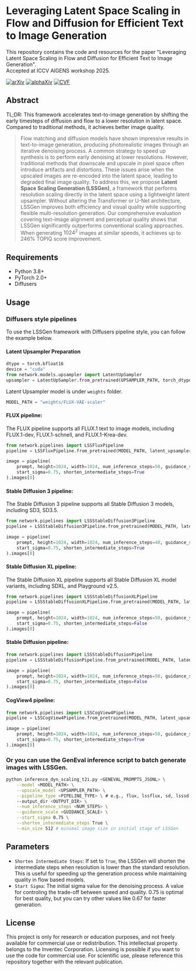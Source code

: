 # Leveraging Latent Space Scaling in Flow and Diffusion for Efficient Text to Image Generation
This repository contains the code and resources for the paper "Leveraging Latent Space Scaling in Flow and Diffusion for Efficient Text to Image Generation".  
Accepted at ICCV AIGENS workshop 2025.  

[![arXiv](https://img.shields.io/badge/arXiv-2507.16154-b31b1b.svg)](https://arxiv.org/abs/2507.16154) [![alphaXiv](https://img.shields.io/badge/alphaXiv-2507.16154-009639.svg)](https://www.alphaxiv.org/abs/2507.16154) [![CVF](https://img.shields.io/badge/CVF-Open%20Access-orange.svg)](#)

## Abstract
TL;DR: This framework accelerates text-to-image generation by shifting the early timesteps of diffusion and flow to a lower resolution in latent space. Compared to traditional methods, it achieves better image quality.  
> Flow matching and diffusion models have shown impressive results in text-to-image generation, producing photorealistic images through an iterative denoising process. A common strategy to speed up synthesis is to perform early denoising at lower resolutions. However, traditional methods that downscale and upscale in pixel space often introduce artifacts and distortions. These issues arise when the upscaled images are re-encoded into the latent space, leading to degraded final image quality.
To address this, we propose **Latent Space Scaling Generation (LSSGen)**, a framework that performs resolution scaling directly in the latent space using a lightweight latent upsampler. Without altering the Transformer or U-Net architecture, LSSGen improves both efficiency and visual quality while supporting flexible multi-resolution generation. Our comprehensive evaluation covering text-image alignment and perceptual quality shows that LSSGen significantly outperforms conventional scaling approaches. When generating $1024^2$ images at similar speeds, it achieves up to 246\% TOPIQ score improvement.

## Requirements
- Python 3.8+
- PyTorch 2.0+
- Diffusers

## Usage
### Diffusers style pipelines
To use the LSSGen framework with Diffusers pipeline style, you can follow the example below.  

#### Latent Upsampler Preparation
```python
dtype = torch.bfloat16
device = "cuda"
from network.models.upsampler import LatentUpSampler
upsampler = LatentUpSampler.from_pretrained(UPSAMPLER_PATH, torch_dtype=dtype).to(device)
```

Latent Upsampler model is under `weights` folder.
```python
MODEL_PATH = "weights/FLUX-VAE-scaler"
```

#### FLUX pipeline:
The FLUX pipeline supports all FLUX.1 text to image models, including FLUX.1-dev, FLUX.1-schnell, and FLUX.1-Krea-dev.  
```python
from network.pipelines import LSSFluxPipeline
pipeline = LSSFluxPipeline.from_pretrained(MODEL_PATH, latent_upsampler=upsampler, torch_dtype=dtype).to(device)

image = pipeline(
    prompt, height=1024, width=1024, num_inference_steps=50, guidance_scale=3.5, 
    start_sigma=0.75, shorten_intermediate_steps=True
).images[0]
```

#### Stable Diffusion 3 pipeline:
The Stable Diffusion 3 pipeline supports all Stable Diffusion 3 models, including SD3, SD3.5.  
```python
from network.pipelines import LSSStableDiffusion3Pipeline
pipeline = LSSStableDiffusion3Pipeline.from_pretrained(MODEL_PATH, latent_upsampler=upsampler, torch_dtype=dtype).to(device)

image = pipeline(
    prompt, height=1024, width=1024, num_inference_steps=40, guidance_scale=4.5, 
    start_sigma=0.75, shorten_intermediate_steps=True
).images[0]
```

#### Stable Diffusion XL pipeline:
The Stable Diffusion XL pipeline supports all Stable Diffusion XL model variants, including SDXL, and Playground v2.5.
```python
from network.pipelines import LSSStableDiffusionXLPipeline
pipeline = LSSStableDiffusionXLPipeline.from_pretrained(MODEL_PATH, latent_upsampler=upsampler, torch_dtype=dtype).to(device)

image = pipeline(
    prompt, height=1024, width=1024, num_inference_steps=50, guidance_scale=5, 
    start_sigma=0.75, shorten_intermediate_steps=False
).images[0]
```

#### Stable Diffusion pipeline:
```python
from network.pipelines import LSSStableDiffusionPipeline
pipeline = LSSStableDiffusionPipeline.from_pretrained(MODEL_PATH, latent_upsampler=upsampler, torch_dtype=dtype).to(device)

image = pipeline(
    prompt, height=1024, width=1024, num_inference_steps=50, guidance_scale=7.5, 
    start_sigma=0.75, shorten_intermediate_steps=False
).images[0]
```

#### CogView4 pipeline:
```python
from network.pipelines import LSSCogView4Pipeline
pipeline = LSSCogView4Pipeline.from_pretrained(MODEL_PATH, latent_upsampler=upsampler, torch_dtype=dtype).to(device)

image = pipeline(
    prompt, height=1024, width=1024, num_inference_steps=50, guidance_scale=3.5, 
    start_sigma=0.75, shorten_intermediate_steps=True
).images[0]
```

### Or you can use the GenEval inference script to batch generate images with LSSGen.
```bash
python inference_dyn_scaling_t2i.py <GENEVAL_PROMPTS_JSONL> \
    --model <MODEL_PATH> \
    --upscale_model <UPSAMPLER_PATH> \
    --pipeline_type <PIPELINE_TYPE> \ # e.g., flux, lssflux, sd, lsssd etc.
    --output_dir <OUTPUT_DIR> \
    --num_inference_steps <NUM_STEPS> \
    --guidance_scale <GUIDANCE_SCALE> \
    --start_sigma 0.75 \
    --shorten_intermediate_steps True \
    --min_size 512 # minimal image size in initial stage of LSSGen
```

## Parameters
- `Shorten Intermediate Steps`: If set to `True`, the LSSGen will shorten the intermediate steps when resolution is lower than the standard resolution. This is useful for speeding up the generation process while maintaining quality in flow based models.  
- `Start Sigma`: The initial sigma value for the denoising process. A value for controling the trade-off between speed and quality. 0.75 is optimal for best quality, but you can try other values like 0.67 for faster generation.  

## License
This project is only for research or education purposes, and not freely available for commercial use or redistribution. This intellectual property belongs to the Inventec Corporation. Licensing is possible if you want to use the code for commercial use. For scientific use, please reference this repository together with the relevant publication.